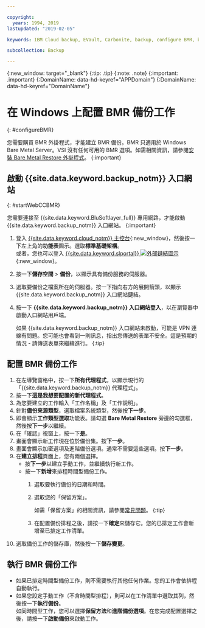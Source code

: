 ```yaml
---

copyright:
  years: 1994, 2019
lastupdated: "2019-02-05"

keywords: IBM Cloud backup, EVault, Carbonite, backup, configure BMR, bmr plug-in, bmr plugin, configuration

subcollection: Backup

---
```

{:new_window: target="_blank"}
{:tip: .tip}
{:note: .note}
{:important: .important}
{:DomainName: data-hd-keyref="APPDomain"}
{:DomainName: data-hd-keyref="DomainName"}

# 在 Windows 上配置 BMR 備份工作
{: #configureBMR}

您需要購買 BMR 外掛程式，才能建立 BMR 備份。BMR 只適用於 Windows Bare Metal Server。VSI 沒有任何可用的 BMR 選項。如需相關資訊，請參閱[安裝 Bare Metal Restore 外掛程式](/docs/infrastructure/Backup?topic=Backup-BMRplugin#BMRplugin)。
{:important}

## 啟動 {{site.data.keyword.backup_notm}} 入口網站
{: #startWebCCBMR}

您需要連接至 {{site.data.keyword.BluSoftlayer_full}} 專用網路，才能啟動 {{site.data.keyword.backup_notm}} 入口網站。
{:important}

1. 登入 [{{site.data.keyword.cloud_notm}} 主控台](https://{DomainName}){:new_window}，然後按一下左上角的**功能表**圖示。選取**標準基礎架構**。<br/>
      或者，您也可以登入 [{{site.data.keyword.slportal}} ![外部鏈結圖示](../../icons/launch-glyph.svg "外部鏈結圖示")](https://control.softlayer.com/){:new_window}。
2. 按一下**儲存空間** > **備份**，以顯示具有備份服務的伺服器。
3. 選取要備份之檔案所在的伺服器。按一下指向右方的展開箭頭，以顯示 {{site.data.keyword.backup_notm}} 入口網站鏈結。
4. 按一下 **{{site.data.keyword.backup_notm}} 入口網站登入**，以在瀏覽器中啟動入口網站用戶端。

   如果 {{site.data.keyword.backup_notm}} 入口網站未啟動，可能是 VPN 連線有問題。您可能也會看到一則訊息，指出您傳送的表單不安全。這是預期的情況 - 請傳送表單來繼續進行。
   {:tip}

## 配置 BMR 備份工作

1. 在左導覽窗格中，按一下**所有代理程式**，以顯示現行的「{{site.data.keyword.backup_notm}} 代理程式」。
2. 按一下**這是我想要配置的新代理程式**。
3. 為您要建立的工作輸入「工作名稱」及「工作說明」。
4. 針對**備份來源類型**，選取檔案系統類型，然後按**下一步**。
5. 即會顯示**工作類型選取**功能表。請勾選 **Bare Metal Restore** 旁邊的勾選框，然後按**下一步**以繼續。
6. 在「確認」視窗上，按一下**是**。
7. 畫面會顯示新工作現在位於備份集。按**下一步**。
8. 畫面會顯示加密選項及進階備份選項。通常不需要這些選項。按**下一步**。   
9. 在**建立排程**頁面上，您有兩個選擇。
   - 按**下一步**以建立手動工作，並繼續執行新工作。
   - 按一下**新增**來排程時間型備份工作。
     1. 選取要執行備份的日期和時間。
     2. 選取您的「保留方案」。

        如需「保留方案」的相關資訊，請參閱[常見問題](/docs/infrastructure/Backup?topic=Backup-faqs)。
        {:tip}
     3. 在配置備份排程之後，請按一下**確定**來儲存它。您的已排定工作會新增至已排定工作清單。
10. 選取備份工作的儲存庫，然後按一下**儲存變更**。


## 執行 BMR 備份工作

  - 如果已排定時間型備份工作，則不需要執行其他任何作業。您的工作會依排程自動執行。
  - 如果您設定手動工作（不含時間型排程），則可以在工作清單中選取其列，然後按一下**執行備份**。<br/> 如同時間型工作，您可以選擇**保留方法**和**進階備份選項**。在您完成配置選擇之後，請按一下**啟動備份**來啟動工作。
